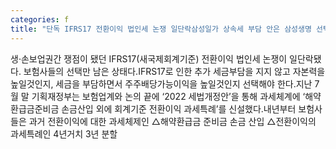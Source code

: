 ```yaml
---
categories: f
title: "단독 IFRS17 전환이익 법인세 논쟁 일단락삼성일가 상속세 부담 안은 삼성생명 선택 주목"
---
```

생·손보업권간 쟁점이 됐던 IFRS17(새국제회계기준) 전환이익 법인세 논쟁이 일단락됐다. 보험사들의 선택만 남은 상태다.IFRS17로 인한 추가 세금부담을 지지 않고 자본력을 높일것인지, 세금을 부담하면서 주주배당가능이익을 높일것인지 선택해야 한다.지난 7월 말 기획재정부는 보험업계와 논의 끝에 ‘2022 세법개정안’을 통해 과세체계에 ‘해약환급금준비금 손금산입 외에 회계기준 전환이익 과세특례’를 신설했다.내년부터 보험사들은 과거 전환이익에 대한 과세체제인 △해약환급금 준비금 손금 산입 △전환이익의 과세특례인 4년거치 3년 분할
